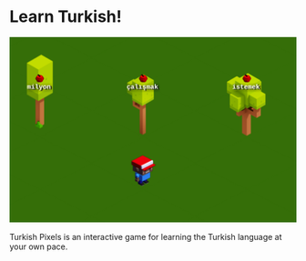 # Learn Turkish!

![Forest](turkish-pixels.png)

Turkish Pixels is an interactive game for learning the Turkish language at your own pace.